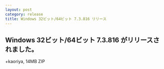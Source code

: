 ```yaml
---
layout: post
category: release
title: Windows 32ビット/64ビット 7.3.816 リリース
---
```


Windows 32ビット/64ビット 7.3.816 がリリースされました。
-------------------------------------------------------

+kaoriya, 14MB ZIP
